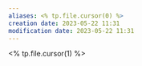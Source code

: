 ```yaml
---
aliases: <% tp.file.cursor(0) %>
creation date: 2023-05-22 11:31
modification date: 2023-05-22 11:31
---
```


<% tp.file.cursor(1) %>